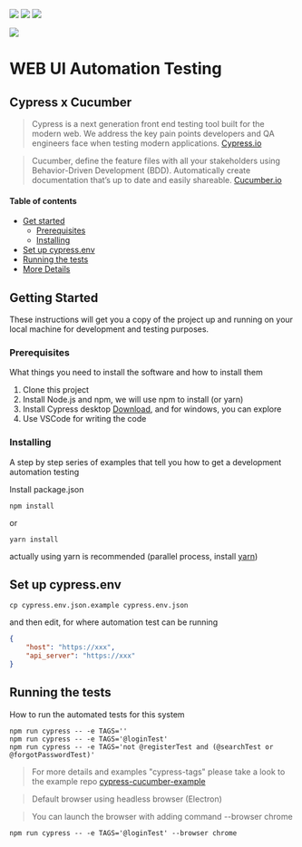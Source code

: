 [![](https://img.shields.io/badge/cypress-4.0.1-lightgrey)](https://www.cypress.io/) [![](https://img.shields.io/badge/cypress--cucumber--preprocessor-2.0.1-brightgreen)](https://www.npmjs.com/package/cypress-cucumber-preprocessor) [![](https://img.shields.io/badge/multiple--cucumber--html--reporter-1.13.2-yellowgreen)](https://www.npmjs.com/package/multiple-cucumber-html-reporter)

![](https://learndevtestops.files.wordpress.com/2019/09/picture1.png)

# WEB UI Automation Testing

## Cypress x Cucumber

> Cypress is a next generation front end testing tool built for the modern web. We address the key pain points developers and QA engineers face when testing modern applications. [Cypress.io](https://docs.cypress.io/guides/overview/why-cypress.html#What-you%E2%80%99ll-learn)

> Cucumber, define the feature files with all your stakeholders using Behavior-Driven Development (BDD). Automatically create documentation that’s up to date and easily shareable. [Cucumber.io](https://cucumber.io/)

#### Table of contents
* [Get started](#getting-started)
  * [Prerequisites](#prerequisites)
  * [Installing](#installing)
* [Set up cypress.env](#set-up-cypressenv)
* [Running the tests](#running-the-tests)
* [More Details](https://github.com/damarmustiko/cypressxcucumber/tree/master/docs)

## Getting Started

These instructions will get you a copy of the project up and running on your local machine for development and testing purposes.

### Prerequisites

What things you need to install the software and how to install them
1. Clone this project
2. Install Node.js and npm, we will use npm to install (or yarn)
3. Install Cypress desktop [Download](https://cdn.cypress.io/desktop/4.0.1/darwin-x64/cypress.zip), and for windows, you can explore
4. Use VSCode for writing the code

### Installing

A step by step series of examples that tell you how to get a development automation testing

Install package.json

```
npm install
```

or

```
yarn install
```
actually using yarn is recommended (parallel process, install [yarn](https://classic.yarnpkg.com/en/docs/install/#mac-stable))

## Set up cypress.env
```
cp cypress.env.json.example cypress.env.json
```
and then edit, for where automation test can be running
```json
{
    "host": "https://xxx",
    "api_server": "https://xxx"
}
```

## Running the tests
How to run the automated tests for this system

```
npm run cypress -- -e TAGS=''
npm run cypress -- -e TAGS='@loginTest'
npm run cypress -- -e TAGS='not @registerTest and (@searchTest or @forgotPasswordTest)'
```
> For more details and examples "cypress-tags" please take a look to the example repo [cypress-cucumber-example](https://github.com/TheBrainFamily/cypress-cucumber-example)

> Default browser using headless browser (Electron)

> You can launch the browser with adding command --browser chrome

```
npm run cypress -- -e TAGS='@loginTest' --browser chrome
```

